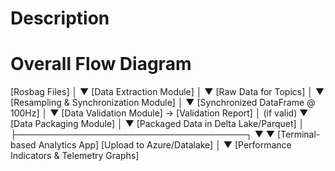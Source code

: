 # Description


# Overall Flow Diagram
[Rosbag Files]
      │
      ▼
[Data Extraction Module]
      │
      ▼
[Raw Data for Topics]
      │
      ▼
[Resampling & Synchronization Module]
      │
      ▼
[Synchronized DataFrame @ 100Hz]
      │
      ▼
[Data Validation Module] → [Validation Report]
      │ (if valid)
      ▼
[Data Packaging Module]
      │
      ▼
[Packaged Data in Delta Lake/Parquet]
      │
      ├─────────────────────────────────────┐
      ▼                                     ▼
[Terminal-based Analytics App]  [Upload to Azure/Datalake]
      │
      ▼
[Performance Indicators & Telemetry Graphs]
